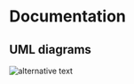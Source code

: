
# Documentation


## UML diagrams

![alternative text](http://www.plantuml.com/plantuml/proxy?src=https://raw.githubusercontent.com/CodiePP/libmoltalk/master/doc/UML/structure_hierarchy.uml)


